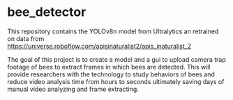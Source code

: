 # bee_detector

This repository contains the YOLOv8n model from Ultralytics an retrained on data from https://universe.roboflow.com/apisinaturalist2/apis_inaturalist_2

The goal of this project is to create a model and a gui to upload camera trap footage of bees to extract frames in which bees are detected. This will provide researchers with the technology to study behaviors of bees and reduce video analysis time from hours to seconds ultimately saving days of manual video analyzing and frame extracting.
